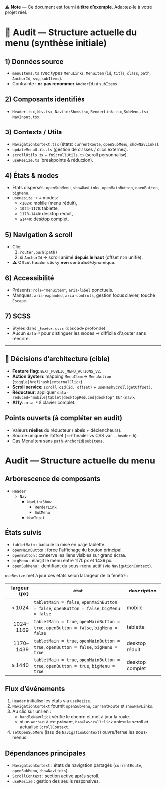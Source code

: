 ⚠️ **Note** — Ce document est fourni **à titre d’exemple**. Adaptez-le à votre projet réel.

# 📘 Audit — Structure actuelle du menu (synthèse initiale)

## 1) Données source

- `menuItems.ts` avec types `MenuLinks`, `MenuItem` (`id`, `title`, `class`, `path`, `AnchorId`, `svg`, `subItems`).
- Contrainte : **ne pas renommer** `AnchorId` ni `subItems`.

## 2) Composants identifiés

- `Header.tsx`, `Nav.tsx`, `NavLinkShow.tsx`, `RenderLink.tsx`, `SubMenu.tsx`, `NavInput.tsx`.

## 3) Contexts / Utils

- `NavigationContext.tsx` (états: `currentRoute`, `openSubMenu`, `showNavLinks`).
- `updateMenuUtils.ts` (gestion de classes / clics externes).
- `scrollUtils.ts` + `fnScrollUtils.ts` (scroll personnalisé).
- `useResize.ts` (breakpoints & réduction).

## 4) États & modes

- États dispersés: `openSubMenu`, `showNavLinks`, `openMainButton`, `openButton`, `bigMenu`.
- `useResize` → 4 modes:
    - `<1024`: mobile (menu réduit),
    - `1024–1170`: tablette,
    - `1170–1440`: desktop réduit,
    - `≥1440`: desktop complet.

## 5) Navigation & scroll

- Clic:
    1. `router.push(path)`
    2. si `AnchorId` → scroll animé **depuis le haut** (offset non unifié).
- ⚠ Offset header sticky **non** centralisé/dynamique.

## 6) Accessibilité

- Présents: `role="menuitem"`, `aria-label` ponctuels.
- Manques: `aria-expanded`, `aria-controls`, gestion focus clavier, touche `Escape`.

## 7) SCSS

- Styles dans `_header.scss` (cascade profonde).
- Aucun `data-*` pour distinguer les modes → difficile d'ajouter sans réécrire.

---

## 📌 Décisions d’architecture (cible)

- **Feature flag**: `NEXT_PUBLIC_MENU_ACTIONS_V2`.
- **Action System**: mapping `MenuItem` → `MenuAction` (`toggle|href|hash|externalClick`).
- **Scroll service**: `scrollToId(id, offset)` + `useHashScroll(getOffset)`.
- **Réducteur**: appliquer `data-reduced="mobile|tablet|desktopReduced|desktop"` sur `<nav>`.
- **A11y**: `aria-*` & clavier complet.

## Points ouverts (à compléter en audit)

- Valeurs **réelles** du réducteur (labels + déclencheurs).
- Source unique de l’offset (`ref` header vs CSS var `--header-h`).
- Cas MenuItem sans `path|AnchorId|subItems`.

# Audit — Structure actuelle du menu

## Arborescence de composants

- `Header`
    - `Nav`
        - `NavLinkShow`
            - `RenderLink`
            - `SubMenu`
        - `NavInput`

## États suivis

- `tabletMain` : bascule la mise en page tablette.
- `openMainButton` : force l'affichage du bouton principal.
- `openButton` : conserve les liens visibles sur grand écran.
- `bigMenu` : élargit le menu entre 1170 px et 1439 px.
- `openSubMenu` : identifiant du sous-menu actif (via `NavigationContext`).

`useResize` met à jour ces états selon la largeur de la fenêtre :

| largeur (px) | état                                                                                    | description     |
| -----------: | --------------------------------------------------------------------------------------- | --------------- |
|       < 1024 | `tabletMain = false`, `openMainButton = false`, `openButton = false`, `bigMenu = false` | mobile          |
|    1024–1169 | `tabletMain = true`, `openMainButton = true`, `openButton = false`, `bigMenu = false`   | tablette        |
|    1170–1439 | `tabletMain = true`, `openMainButton = true`, `openButton = false`, `bigMenu = true`    | desktop réduit  |
|       ≥ 1440 | `tabletMain = true`, `openMainButton = true`, `openButton = true`, `bigMenu = true`     | desktop complet |

## Flux d’événements

1. `Header` initialise les états via `useResize`.
2. `NavigationContext` fournit `openSubMenu`, `currentRoute` et `showNavLinks`.
3. Au clic sur un lien :
    - `handleNavClick` vérifie le chemin et met à jour la route.
    - si un `AnchorId` est présent, `handleScrollClick` anime le scroll et actualise `ScrollContext`.
4. `setOpenSubMenu` (issu de `NavigationContext`) ouvre/ferme les sous-menus.

## Dépendances principales

- `NavigationContext` : états de navigation partagés (`currentRoute`, `openSubMenu`, `showNavLinks`).
- `ScrollContext` : section active après scroll.
- `useResize` : gestion des seuils responsives.
